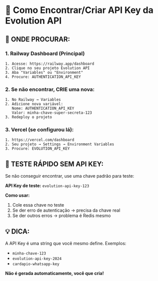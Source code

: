 # 🔑 Como Encontrar/Criar API Key da Evolution API

## **📍 ONDE PROCURAR:**

### **1. Railway Dashboard (Principal)**
```
1. Acesse: https://railway.app/dashboard
2. Clique no seu projeto Evolution API
3. Aba "Variables" ou "Environment"
4. Procure: AUTHENTICATION_API_KEY
```

### **2. Se não encontrar, CRIE uma nova:**
```
1. No Railway → Variables
2. Adicione nova variável:
   Nome: AUTHENTICATION_API_KEY
   Valor: minha-chave-super-secreta-123
3. Redeploy o projeto
```

### **3. Vercel (se configurou lá):**
```
1. https://vercel.com/dashboard
2. Seu projeto → Settings → Environment Variables
3. Procure: EVOLUTION_API_KEY
```

## **🚀 TESTE RÁPIDO SEM API KEY:**

Se não conseguir encontrar, use uma chave padrão para teste:

**API Key de teste:** `evolution-api-key-123`

**Como usar:**
1. Cole essa chave no teste
2. Se der erro de autenticação → precisa da chave real
3. Se der outros erros → problema é Redis mesmo

## **💡 DICA:**

A API Key é uma string que você mesmo define. Exemplos:
- `minha-chave-123`
- `evolution-api-key-2024`
- `cardapio-whatsapp-key`

**Não é gerada automaticamente, você que cria!**